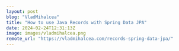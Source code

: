 ```yaml
---
layout: post
blog: "VladMihalcea"
title: "How to use Java Records with Spring Data JPA"
date: 2024-02-24T12:31:13Z
image: images/vladmihalcea.png
remote_url: "https://vladmihalcea.com/records-spring-data-jpa/"
---
```


